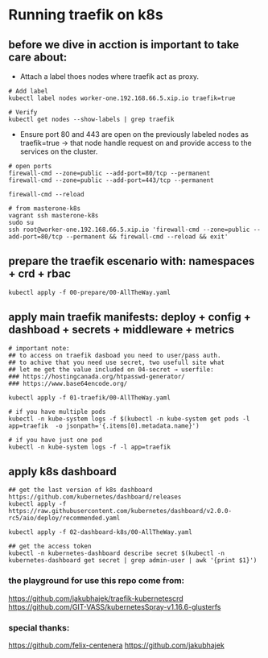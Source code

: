 # Running traefik on k8s

## before we dive in acction is important to take care about:

+ Attach a label thoes nodes where traefik act as proxy. 

```
# Add label
kubectl label nodes worker-one.192.168.66.5.xip.io traefik=true

# Verify
kubectl get nodes --show-labels | grep traefik
```

+ Ensure port 80 and 443 are open on the previously labeled nodes as traefik=true → that node handle request on and provide access to the services on the cluster.

```
# open ports
firewall-cmd --zone=public --add-port=80/tcp --permanent
firewall-cmd --zone=public --add-port=443/tcp --permanent

firewall-cmd --reload

# from masterone-k8s
vagrant ssh masterone-k8s
sudo su
ssh root@worker-one.192.168.66.5.xip.io 'firewall-cmd --zone=public --add-port=80/tcp --permanent && firewall-cmd --reload && exit'
```


## prepare the traefik escenario with: namespaces + crd + rbac

```
kubectl apply -f 00-prepare/00-AllTheWay.yaml
```

## apply main traefik manifests: deploy + config +  dashboad + secrets + middleware + metrics

```
# important note:
## to access on traefik dasboad you need to user/pass auth.
## to achive that you need use secret, two usefull site what
## let me get the value included on 04-secret → userfile:
### https://hostingcanada.org/htpasswd-generator/
### https://www.base64encode.org/

kubectl apply -f 01-traefik/00-AllTheWay.yaml

# if you have multiple pods
kubectl -n kube-system logs -f $(kubectl -n kube-system get pods -l app=traefik  -o jsonpath='{.items[0].metadata.name}')

# if you have just one pod
kubectl -n kube-system logs -f -l app=traefik
```

## apply k8s dashboard

```
## get the last version of k8s dashboard
https://github.com/kubernetes/dashboard/releases
kubectl apply -f https://raw.githubusercontent.com/kubernetes/dashboard/v2.0.0-rc5/aio/deploy/recommended.yaml

kubectl apply -f 02-dashboard-k8s/00-AllTheWay.yaml

## get the access token
kubectl -n kubernetes-dashboard describe secret $(kubectl -n kubernetes-dashboard get secret | grep admin-user | awk '{print $1}')

```

### the playground for use this repo come from:
https://github.com/jakubhajek/traefik-kubernetescrd
https://github.com/GIT-VASS/kubernetesSpray-v1.16.6-glusterfs

### special thanks:
https://github.com/felix-centenera
https://github.com/jakubhajek

